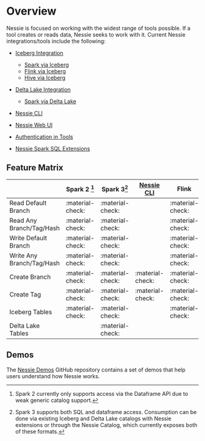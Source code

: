 # Overview

Nessie is focused on working with the widest range of tools possible. If a tool creates 
or reads data, Nessie seeks to work with it. Current Nessie integrations/tools include 
the following:

- [Iceberg Integration](iceberg/index.md)
    - [Spark via Iceberg](iceberg/spark.md)
    - [Flink via Iceberg](iceberg/flink.md)
    - [Hive via Iceberg](iceberg/hive.md)

- [Delta Lake Integration](deltalake/index.md)
    - [Spark via Delta Lake](deltalake/spark.md)

- [Nessie CLI](cli.md)
- [Nessie Web UI](ui.md)
- [Authentication in Tools](auth_config.md)
- [Nessie Spark SQL Extensions](sql.md)


## Feature Matrix

|                           | Spark 2 [^1]     | Spark 3[^2]      | [Nessie CLI](cli.md) | Flink            |
|---------------------------|------------------|------------------|----------------------|------------------|
| Read Default Branch       | :material-check: | :material-check: |                      | :material-check: |
| Read Any Branch/Tag/Hash  | :material-check: | :material-check: |                      | :material-check: |
| Write Default Branch      | :material-check: | :material-check: |                      | :material-check: |
| Write Any Branch/Tag/Hash | :material-check: | :material-check: |                      | :material-check: |
| Create Branch             | :material-check: | :material-check: | :material-check:     | :material-check: |
| Create Tag                | :material-check: | :material-check: | :material-check:     | :material-check: |
| Iceberg Tables            | :material-check: | :material-check: |                      | :material-check: |
| Delta Lake Tables         |                  | :material-check: |                      |                  |

[^1]: Spark 2 currently only supports access via the Dataframe API due to weak generic 
catalog support.
[^2]: Spark 3 supports both SQL and dataframe access. Consumption can be done via existing 
Iceberg and Delta Lake catalogs with Nessie extensions or through the Nessie Catalog, 
which currently exposes both of these formats.

## Demos

The [Nessie Demos](https://github.com/projectnessie/nessie-demos) GitHub repository contains a set of demos that help users understand how Nessie works.
